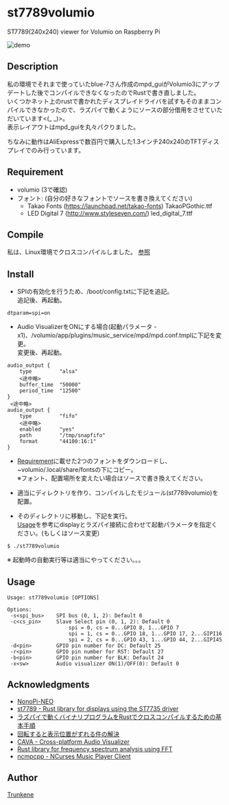 st7789volumio
====
ST7789(240x240) viewer for Volumio on Raspberry Pi

![demo](LCDdemo.gif)

## Description
私の環境でそれまで使っていたblue-7さん作成のmpd_guiがVolumio3にアップデートした後でコンパイルできなくなったのでRustで書き直しました。  
いくつかネット上のrustで書かれたディスプレイドライバを試すもそのままコンパイルできなかったので、ラズパイで動くようにソースの部分借用をさせていただいています<(_ _)>。  
表示レイアウトはmpd_guiを丸々パクりました。

ちなみに動作はAliExpressで数百円で購入した1.3インチ240x240のTFTディスプレイでのみ行っています。

## Requirement
* volumio (3で確認)
* フォント: (自分の好きなフォントでソースを書き換えてください)  
    * Takao Fonts (https://launchpad.net/takao-fonts) TakaoPGothic.ttf   
    * LED Digital 7 (http://www.styleseven.com/) led_digital_7.ttf

## Compile
私は、Linux環境でクロスコンパイルしました。
[参照](#acknowledgments)

## Install
* SPIの有効化を行うため、/boot/config.txtに下記を追記。  
追記後、再起動。
```
dtparam=spi=on
```

* Audio VisualizerをONにする場合(起動パラメータ -x1)、/volumio/app/plugins/music_service/mpd/mpd.conf.tmplに下記を変更。  
変更後、再起動。

```
audio_output {
    type         "alsa"
    <途中略>
    buffer_time  "50000"
    period_time  "12500"
}
 <途中略>
audio_output {
    type         "fifo"
    <途中略>
    enabled      "yes"
    path         "/tmp/snapfifo"
    format       "44100:16:1"
}
```

* [Requirement](#requirement)に載せた2つのフォントをダウンロードし、~volumio/.local/share/fontsの下にコピー。  
※フォント、配置場所を変えたい場合はソースで書き換えてください。

* 適当にディレクトリを作り、コンパイルしたモジュール(st7789volumio)を配置。

* そのディレクトリに移動し、下記を実行。  
[Usage](#usage)を参考にdisplayとラズパイ接続に合わせて起動パラメータを指定ください。(もしくはソース変更)
```
$ ./st7789volumio
```

※ 起動時の自動実行等は適当にやってください。。。

## Usage
```
Usage: st7789volumio [OPTIONS]  

Options:  
 -s<spi_bus>    SPI bus (0, 1, 2): Default 0  
 -c<cs_pin>     Slave Select pin (0, 1, 2): Default 0  
                    spi = 0, cs = 0...GPIO 8, 1...GPIO 7  
                    spi = 1, cs = 0...GPIO 18, 1...GPIO 17, 2...GIPI16  
                    spi = 2, cs = 0...GPIO 43, 1...GPIO 44, 2...GIPI45  
 -d<pin>        GPIO pin number for DC: Default 25  
 -r<pin>        GPIO pin number for RST: Default 27  
 -b<pin>        GPIO pin number for BLK: Default 24  
 -x<sw>         Audio visualizer ON(1)/OFF(0): Default 0  
```

## Acknowledgments
* [NonoPi-NEO](https://github.com/blue777/NanoPi-NEO)
* [st7789 - Rust library for displays using the ST7735 driver](https://github.com/almindor/st7789)
* [ラズパイで動くバイナリプログラムをRustでクロスコンパイルするための基本手順](https://geek.tacoskingdom.com/blog/64)
* [回転すると表示位置がずれる件の解決](https://github.com/zephyrproject-rtos/zephyr/issues/32286#issuecomment-990594099)
* [CAVA - Cross-platform Audio Visualizer](https://github.com/karlstav/cava)
* [Rust library for frequency spectrum analysis using FFT](https://crates.io/crates/spectrum-analyzer)
* [ncmpcpp - NCurses Music Player Client](https://github.com/ncmpcpp/ncmpcpp)

## Author

[Trunkene](https://github.com/Trunkene)
